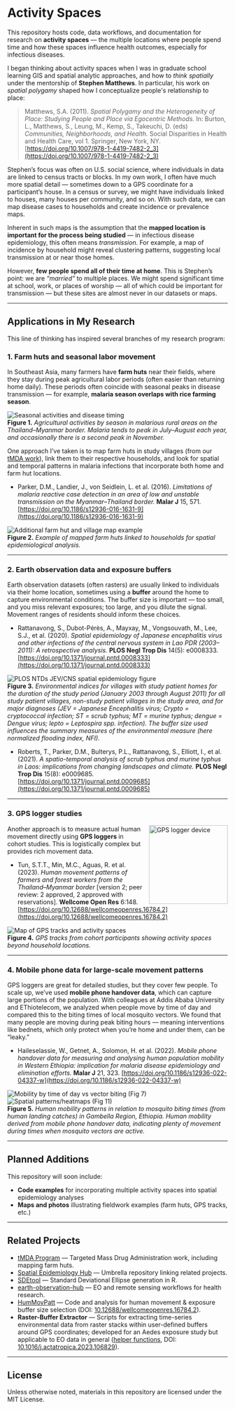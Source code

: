 # Activity Spaces

This repository hosts code, data workflows, and documentation for research on **activity spaces** — the multiple locations where people spend time and how these spaces influence health outcomes, especially for infectious diseases.  

I began thinking about activity spaces when I was in graduate school learning GIS and spatial analytic approaches, and how to *think spatially* under the mentorship of **Stephen Matthews**. In particular, his work on *spatial polygamy* shaped how I conceptualize people's relationship to place:

> Matthews, S.A. (2011). *Spatial Polygamy and the Heterogeneity of Place: Studying People and Place via Egocentric Methods.* In: Burton, L., Matthews, S., Leung, M., Kemp, S., Takeuchi, D. (eds) *Communities, Neighborhoods, and Health.* Social Disparities in Health and Health Care, vol 1. Springer, New York, NY. [https://doi.org/10.1007/978-1-4419-7482-2_3](https://doi.org/10.1007/978-1-4419-7482-2_3)

Stephen’s focus was often on U.S. social science, where individuals in data are linked to census tracts or blocks. In my own work, I often have much more spatial detail — sometimes down to a GPS coordinate for a participant’s house. In a census or survey, we might have individuals linked to houses, many houses per community, and so on. With such data, we can map disease cases to households and create incidence or prevalence maps.  

Inherent in such maps is the assumption that the **mapped location is important for the process being studied** — in infectious disease epidemiology, this often means *transmission*. For example, a map of incidence by household might reveal clustering patterns, suggesting local transmission at or near those homes.

However, **few people spend all of their time at home**. This is Stephen’s point: we are *“married”* to multiple places. We might spend significant time at school, work, or places of worship — all of which could be important for transmission — but these sites are almost never in our datasets or maps.

---

## Applications in My Research

This line of thinking has inspired several branches of my research program:

### 1. **Farm huts and seasonal labor movement**

In Southeast Asia, many farmers have **farm huts** near their fields, where they stay during peak agricultural labor periods (often easier than returning home daily). These periods often coincide with seasonal peaks in disease transmission — for example, **malaria season overlaps with rice farming season**.

![Seasonal activities and disease timing](media/SeasonalActivities.png)  
**Figure 1.** *Agricultural activities by season in malarious rural areas on the Thailand–Myanmar border. Malaria tends to peak in July–August each year, and occasionally there is a second peak in November.*

One approach I’ve taken is to map farm huts in study villages (from our [tMDA work](https://github.com/DMParker1/tmda-program)), link them to their respective households, and look for spatial and temporal patterns in malaria infections that incorporate both home and farm hut locations.  

- Parker, D.M., Landier, J., von Seidlein, L. et al. (2016). *Limitations of malaria reactive case detection in an area of low and unstable transmission on the Myanmar–Thailand border.* **Malar J** 15, 571. [https://doi.org/10.1186/s12936-016-1631-9](https://doi.org/10.1186/s12936-016-1631-9)

![Additional farm hut and village map example](media/TMT_Farms2.png)  
**Figure 2.** *Example of mapped farm huts linked to households for spatial epidemiological analysis.*

---

### 2. **Earth observation data and exposure buffers**

Earth observation datasets (often rasters) are usually linked to individuals via their home location, sometimes using a **buffer** around the home to capture environmental conditions. The buffer size is important — too small, and you miss relevant exposures; too large, and you dilute the signal. Movement ranges of residents should inform these choices.

- Rattanavong, S., Dubot-Pérès, A., Mayxay, M., Vongsouvath, M., Lee, S.J., et al. (2020). *Spatial epidemiology of Japanese encephalitis virus and other infections of the central nervous system in Lao PDR (2003–2011): A retrospective analysis.* **PLOS Negl Trop Dis** 14(5): e0008333. [https://doi.org/10.1371/journal.pntd.0008333](https://doi.org/10.1371/journal.pntd.0008333)

![PLOS NTDs JEV/CNS spatial epidemiology figure](https://journals.plos.org/plosntds/article/figure/image?size=large&id=10.1371/journal.pntd.0008333.g002)  
**Figure 3.** *Environmental indices for villages with study patient homes for the duration of the study period (January 2003 through August 2011) for all study patient villages, non-study patient villages in the study area, and for major diagnoses (JEV = Japanese Encephalitis virus; Crypto = cryptococcal infection; ST = scrub typhus; MT = murine typhus; dengue = Dengue virus; lepto = Leptospira spp. infection). The buffer size used influences the summary measures of the environmental measure (here normalized flooding index, NFI).*

- Roberts, T., Parker, D.M., Bulterys, P.L., Rattanavong, S., Elliott, I., et al. (2021). *A spatio-temporal analysis of scrub typhus and murine typhus in Laos: implications from changing landscapes and climate.* **PLOS Negl Trop Dis** 15(8): e0009685. [https://doi.org/10.1371/journal.pntd.0009685](https://doi.org/10.1371/journal.pntd.0009685)

---

### 3. **GPS logger studies**

<img src="media/GPS_logger.png" alt="GPS logger device" align="right" width="180" style="margin-left:15px;">

Another approach is to measure actual human movement directly using **GPS loggers** in cohort studies. This is logistically complex but provides rich movement data.

- Tun, S.T.T., Min, M.C., Aguas, R. et al. (2023). *Human movement patterns of farmers and forest workers from the Thailand–Myanmar border* [version 2; peer review: 2 approved, 2 approved with reservations]. **Wellcome Open Res** 6:148. [https://doi.org/10.12688/wellcomeopenres.16784.2](https://doi.org/10.12688/wellcomeopenres.16784.2)

![Map of GPS tracks and activity spaces](media/GPS%20Loggers.png)  
**Figure 4.** *GPS tracks from cohort participants showing activity spaces beyond household locations.*

---

### 4. **Mobile phone data for large-scale movement patterns**

GPS loggers are great for detailed studies, but they cover few people. To scale up, we’ve used **mobile phone handover data**, which can capture large portions of the population. With colleagues at Addis Ababa University and EThiotelecom, we analyzed when people move by time of day and compared this to the biting times of local mosquito vectors. We found that many people are moving during peak biting hours — meaning interventions like bednets, which only protect when you’re home and under them, can be “leaky.”

- Haileselassie, W., Getnet, A., Solomon, H. et al. (2022). *Mobile phone handover data for measuring and analysing human population mobility in Western Ethiopia: implication for malaria disease epidemiology and elimination efforts.* **Malar J** 21, 323. [https://doi.org/10.1186/s12936-022-04337-w](https://doi.org/10.1186/s12936-022-04337-w)

![Mobility by time of day vs vector biting (Fig 7)](media/12936_2022_4337_Fig7_HTML.png)  
![Spatial patterns/heatmaps (Fig 11)](media/12936_2022_4337_Fig11_HTML.png)  
**Figure 5.** *Human mobility patterns in relation to mosquito biting times (from human landing catches) in Gambella Region, Ethiopia. Human mobility derived from mobile phone handover data, indicating plenty of movement during times when mosquito vectors are active.*


---

## Planned Additions

This repository will soon include:
- **Code examples** for incorporating multiple activity spaces into spatial epidemiology analyses
- **Maps and photos** illustrating fieldwork examples (farm huts, GPS tracks, etc.)

---

## Related Projects

- [tMDA Program](https://github.com/DMParker1/tmda-program) — Targeted Mass Drug Administration work, including mapping farm huts.
- [Spatial Epidemiology Hub](https://github.com/DMParker1/spatial-epidemiology-hub) — Umbrella repository linking related projects.
- [SDEtool](https://github.com/parker-group/SDEtool) — Standard Deviational Ellipse generation in R.  
- [earth-observation-hub](https://github.com/DMParker1/earth-observation-hub) — EO and remote sensing workflows for health research.  
- [HumMovPatt](https://github.com/SaiTheinThanTun/HumMovPatt) — Code and analysis for human movement & exposure buffer size selection (DOI: [10.12688/wellcomeopenres.16784.2](https://doi.org/10.12688/wellcomeopenres.16784.2)).
- **Raster-Buffer Extractor** — Scripts for extracting time-series environmental data from raster stacks within user-defined buffers around GPS coordinates; developed for an Aedes exposure study but applicable to EO data in general ([helper functions](https://github.com/CatalinaMedina/aedes-serology/tree/main/helper-functions), DOI: [10.1016/j.actatropica.2023.106829](https://doi.org/10.1016/j.actatropica.2023.106829)).  

---

## License

Unless otherwise noted, materials in this repository are licensed under the MIT License.
